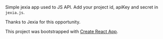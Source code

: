 Simple jexia app used to JS API. Add your project id, apiKey and secret in `jexia.js`.

Thanks to Jexia for this opportunity.


This project was bootstrapped with [Create React App](https://github.com/facebook/create-react-app).
